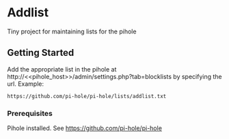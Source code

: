 # Addlist

Tiny project for maintaining lists for the pihole

## Getting Started

Add the appropriate list in the pihole at http://<<pihole_host>>/admin/settings.php?tab=blocklists
by specifying the url. Example:
```
https://github.com/pi-hole/pi-hole/lists/addlist.txt
```


### Prerequisites

Pihole installed. See https://github.com/pi-hole/pi-hole

